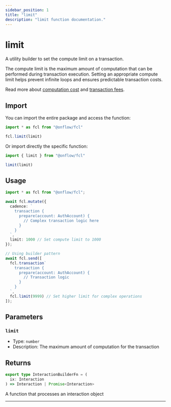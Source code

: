 ```yaml
---
sidebar_position: 1
title: "limit"
description: "limit function documentation."
---
```


<!-- THIS DOCUMENT IS AUTO-GENERATED FROM [onflow/fcl/../sdk/src/build/build-limit.ts](https://github.com/onflow/fcl-js/tree/master/packages/fcl/../sdk/src/build/build-limit.ts). DO NOT EDIT MANUALLY -->

# limit

A utility builder to set the compute limit on a transaction.

The compute limit is the maximum amount of computation that can be performed during transaction execution.
Setting an appropriate compute limit helps prevent infinite loops and ensures predictable transaction costs.

Read more about [computation cost](https://docs.onflow.org/concepts/fees/#computation-cost) and [transaction fees](https://docs.onflow.org/concepts/fees/).

## Import

You can import the entire package and access the function:

```typescript
import * as fcl from "@onflow/fcl"

fcl.limit(limit)
```

Or import directly the specific function:

```typescript
import { limit } from "@onflow/fcl"

limit(limit)
```

## Usage

```typescript
import * as fcl from "@onflow/fcl";

await fcl.mutate({
  cadence: `
    transaction {
      prepare(account: AuthAccount) {
        // Complex transaction logic here
      }
    }
  `,
  limit: 1000 // Set compute limit to 1000
});

// Using builder pattern
await fcl.send([
  fcl.transaction`
    transaction {
      prepare(account: AuthAccount) {
        // Transaction logic
      }
    }
  `,
  fcl.limit(9999) // Set higher limit for complex operations
]);
```

## Parameters

### `limit` 


- Type: `number`
- Description: The maximum amount of computation for the transaction


## Returns

```typescript
export type InteractionBuilderFn = (
  ix: Interaction
) => Interaction | Promise<Interaction>
```


A function that processes an interaction object

---